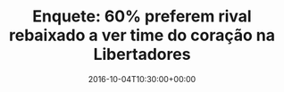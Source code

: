 ---
layout: post
title: "Enquete: 60% preferem rival rebaixado a ver time do coração na Libertadores"
date: 2016-10-04T10:30:00+00:00
external_link: "http://sportv.globo.com/site/programas/redacao-sportv/noticia/2016/10/enquete-60-preferem-rival-rebaixado-ver-time-do-coracao-na-libertadores.html"
categories: news globo.com
---
